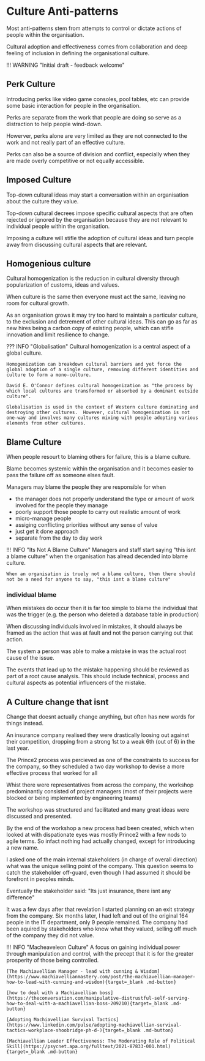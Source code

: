 # Culture Anti-patterns

Most anti-patterns stem from attempts to control or dictate actions of people within the organisation.

Cultural adoption and effectiveness comes from collaboration and deep feeling of inclusion in defining the organisational culture.

!!! WARNING "Initial draft - feedback welcome"


## Perk Culture

Introducing perks like video game consoles, pool tables, etc can provide some basic interaction for people in the organisation.

Perks are separate from the work that people are doing so serve as a distraction to help people wind-down. 

Howerver, perks alone are very limited as they are not connected to the work and not really part of an effective culture.  

Perks can also be a source of division and conflict, especially when they are made overly competitive or not equally accessible.


## Imposed Culture

Top-down cultural ideas may start a conversation within an organisation about the culture they value. 

Top-down cultural decrees impose specific cultural aspects that are often rejected or ignored by the organisation because they are not relevant to individual people within the organisation.

Imposing a culture will stifle the adoption of cultural ideas and turn people away from discussing cultural aspects that are relevant.


## Homogenious culture

Cultural homogenization is the reduction in cultural diversity through popularization of customs, ideas and values.

When culture is the same then everyone must act the same, leaving no room for cultural growth.

As an organisation grows it may try too hard to maintain a particular culture, to the exclusion and detrement of other cultural ideas.  This can go as far as new hires being a carbon copy of existing people, which can stifle innovation and limit resilience to change. 

??? INFO "Globalisation"
    Cultural homogenization is a central aspect of a global culture.

    Homogenization can breakdown cultural barriers and yet force the global adoption of a single culture, removing different identities and culture to form a mono-culture.

    David E. O'Connor defines cultural homogenization as "the process by which local cultures are transformed or absorbed by a dominant outside culture".

    Globalisation is used in the context of Western culture dominating and destroying other cultures.  However, cultural homogenization is not one-way and involves many cultures mixing with people adopting various elements from other cultures.


## Blame Culture

When people resourt to blaming others for failure, this is a blame culture.

Blame becomes systemic within the organisation and it becomes easier to pass the failure off as someone elses fault.

Managers may blame the people they are responsible for when

- the manager does not properly understand the type or amount of work involved for the people they manage
-  poorly support those people to carry out realistic amount of work
- micro-manage people
- assiging conflicting priorities without any sense of value
- just get it done approach
- separate from the day to day work


!!! INFO "Its Not A Blame Culture"
    Managers and staff start saying "this isnt a blame culture" when the organisation has alread decended into blame culture.

    When an organisation is truely not a blame culture, then there should not be a need for anyone to say, "this isnt a blame culture"


### individual blame

When mistakes do occur then it is far too simple to blame the individual that was the trigger (e.g. the person who deleted a database table in production)

When discussing individuals involved in mistakes, it should always be framed as the action that was at fault and not the person carrying out that action.

The system a person was able to make a mistake in was the actual root cause of the issue.

The events that lead up to the mistake happening should be reviewed as part of a root cause analysis.  This should include technical, process and cultural aspects as potential influencers of the mistake.


## A Culture change that isnt

Change that doesnt actually change anything, but often has new words for things instead. 

An insurance company realised they were drastically loosing out against their competition, dropping from a strong 1st to a weak 6th (out of 6) in the last year.

The Prince2 process was percieved as one of the constraints to success for the company, so they scheduled a two day workshop to devise a more effective process that worked for all

Whist there were representatives from across the company, the workshop predominantly consisted of project managers (most of their projects were blocked or being implemented by engineering teams)

The workshop was structured and facilitated and many great ideas were discussed and presented.

By the end of the workshop a new process had been created, which when looked at with dispationate eyes was mostly Prince2 with a few nods to agile terms.  So infact nothing had actually changed, except for introducing a new name.

I asked one of the main internal stakeholders (in charge of overall direction) what was the unique selling point of the company.  This question seems to catch the stakeholder off-guard, even though I had assumed it should be forefront in peoples minds.

Eventually the stakeholder said: "Its just insurance, there isnt any difference"

It was a few days after that revelation I started planning on an exit strategy from the company.  Six months later, I had left and out of the original 164 people in the IT department, only 9 people remained.  The company had been aquired by stakeholders who knew what they valued, selling off much of the company they did not value. 

!!! INFO "Macheaveleon Culture"
    A focus on gaining individual power through manipulation and control, with the precept that it is for the greater prosperity of those being controlled.
    
    [The Machiavellian Manager - lead with cunning & Wisdom](https://www.machiavellianmastery.com/post/the-machiavellian-manager-how-to-lead-with-cunning-and-wisdom){target=_blank .md-button} 

    [how to deal with a Machiavellian boss](https://theconversation.com/manipulative-distrustful-self-serving-how-to-deal-with-a-machiavellian-boss-209210){target=_blank .md-button} 

    [Adopting Machiavellian Survival Tactics](https://www.linkedin.com/pulse/adopting-machiavellian-survival-tactics-workplace-shoobridge-ph-d-){target=_blank .md-button} 

    [Machiavellian Leader Effectiveness: The Moderating Role of Political Skill](https://psycnet.apa.org/fulltext/2021-87833-001.html){target=_blank .md-button} 
